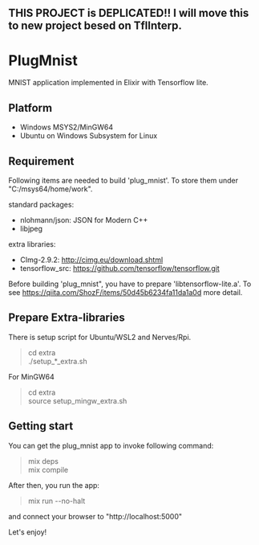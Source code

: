 ## THIS PROJECT is DEPLICATED!! I will move this to new project besed on TflInterp.

# PlugMnist

MNIST application implemented in Elixir with Tensorflow lite.

## Platform
- Windows MSYS2/MinGW64
- Ubuntu on Windows Subsystem for Linux

## Requirement

Following items are needed to build 'plug_mnist'. To store them under "C:/msys64/home/work".

standard packages:
- nlohmann/json: JSON for Modern C++
- libjpeg

extra libraries:
- CImg-2.9.2:     http://cimg.eu/download.shtml
- tensorflow_src: https://github.com/tensorflow/tensorflow.git

Before building 'plug_mnist", you have to prepare 'libtensorflow-lite.a'.
To see https://qiita.com/ShozF/items/50d45b6234fa11da1a0d more detail.

## Prepare Extra-libraries
There is setup script for Ubuntu/WSL2 and Nerves/Rpi.

> cd extra<br>
./setup_*_extra.sh

For MinGW64

> cd extra<br>
source setup_mingw_extra.sh

## Getting start
You can get the plug_mnist app to invoke following command:

> mix deps<br>
mix compile

After then, you run the app:

> mix run --no-halt

and connect your browser to "http://localhost:5000"

Let's enjoy!
